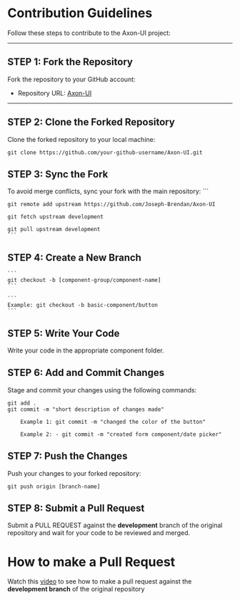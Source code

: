 # Contribution Guidelines

Follow these steps to contribute to the Axon-UI project:

---



## STEP 1: Fork the Repository
Fork the repository to your GitHub account:
- Repository URL: [Axon-UI](https://github.com/Joseph-Brendan/Axon-UI)

---

## STEP 2: Clone the Forked Repository
Clone the forked repository to your local machine:
```
git clone https://github.com/your-github-username/Axon-UI.git
```

## STEP 3: Sync the Fork

To avoid merge conflicts, sync your fork with the main repository:
    ```
    
    git remote add upstream https://github.com/Joseph-Brendan/Axon-UI

    git fetch upstream development
 
    git pull upstream development
    ```

## STEP 4: Create a New Branch
    
    ```
    git checkout -b [component-group/component-name]
    ```
    
    ```
    Example: git checkout -b basic-component/button
    ```


## STEP 5: Write Your Code
Write your code in the appropriate component folder.

## STEP 6: Add and Commit Changes
Stage and commit your changes using the following commands:
```
git add .
git commit -m "short description of changes made"
```
```
    Example 1: git commit -m "changed the color of the button"

    Example 2: - git commit -m "created form component/date picker"
```



## STEP 7: Push the Changes
Push your changes to your forked repository:

```
git push origin [branch-name]
```

    
## STEP 8: Submit a Pull Request
Submit a PULL REQUEST against the **development** branch of the original repository and wait for your code to be reviewed and merged.



# How to make a Pull Request 
Watch this [video](#) to see how to make a pull request against the **development branch** of the original repository 





